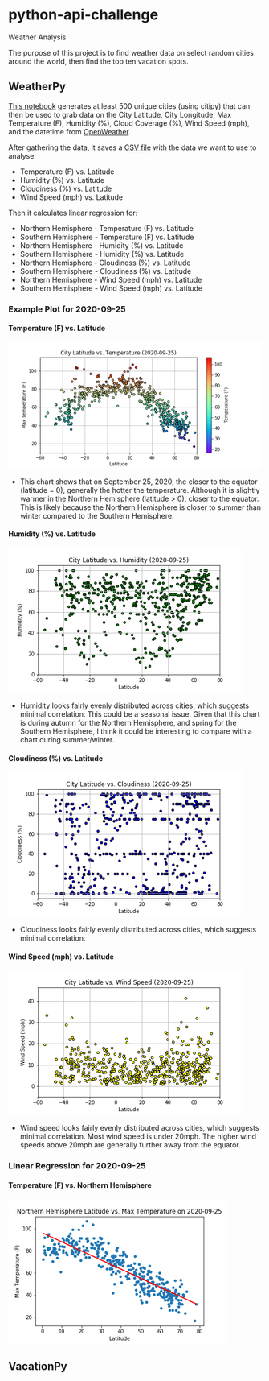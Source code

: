 # python-api-challenge
Weather Analysis

The purpose of this project is to find weather data on select random cities around the world, then find the top ten vacation spots.

## WeatherPy
[This notebook](WeatherPy/WeatherPy.ipynb) generates at least 500 unique cities (using citipy) that can then be used to grab data on the City Latitude, City Longitude, Max Temperature (F), Humidity (%), Cloud Coverage (%), Wind Speed (mph), and the datetime from [OpenWeather](https://openweathermap.org/).

After gathering the data, it saves a [CSV file](WeatherPy/data/weather_data.csv) with the data we want to use to analyse:
* Temperature (F) vs. Latitude
* Humidity (%) vs. Latitude
* Cloudiness (%) vs. Latitude
* Wind Speed (mph) vs. Latitude

Then it calculates linear regression for:
* Northern Hemisphere - Temperature (F) vs. Latitude
* Southern Hemisphere - Temperature (F) vs. Latitude
* Northern Hemisphere - Humidity (%) vs. Latitude
* Southern Hemisphere - Humidity (%) vs. Latitude
* Northern Hemisphere - Cloudiness (%) vs. Latitude
* Southern Hemisphere - Cloudiness (%) vs. Latitude
* Northern Hemisphere - Wind Speed (mph) vs. Latitude
* Southern Hemisphere - Wind Speed (mph) vs. Latitude

### Example Plot for 2020-09-25

#### Temperature (F) vs. Latitude

![Temperature vs. Latitude](WeatherPy/images/lat_temp_2020-09-25.png)

* This chart shows that on September 25, 2020, the closer to the equator (latitude = 0), generally the hotter the temperature. Although it is slightly warmer in the Northern Hemisphere (latitude > 0), closer to the equator. This is likely because the Northern Hemisphere is closer to summer than winter compared to the Southern Hemisphere.

#### Humidity (%) vs. Latitude

![Humidity vs. Latitude](WeatherPy/images/lat_humidity_2020-09-25.png)

* Humidity looks fairly evenly distributed across cities, which suggests minimal correlation. This could be a seasonal issue. Given that this chart is during autumn for the Northern Hemisphere, and spring for the Southern Hemisphere, I think it could be interesting to compare with a chart during summer/winter.

#### Cloudiness (%) vs. Latitude

![Cloudiness vs. Latitude](WeatherPy/images/lat_cloud_2020-09-25.png)

* Cloudiness looks fairly evenly distributed across cities, which suggests minimal correlation.

#### Wind Speed (mph) vs. Latitude

![Wind Speed vs. Latitude](WeatherPy/images/lat_wind_2020-09-25.png)

* Wind speed looks fairly evenly distributed across cities, which suggests minimal correlation. Most wind speed is under 20mph. The higher wind speeds above 20mph are generally further away from the equator.

### Linear Regression for 2020-09-25

#### Temperature (F) vs. Northern Hemisphere

![Temperature vs. Northern Hemisphere](WeatherPy/images/northern_temp_2020-09-25.png)



## VacationPy